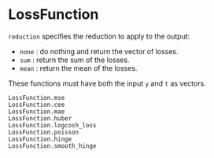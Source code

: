 # LossFunction

`reduction` specifies the reduction to apply to the output:
- `none` : do nothing and return the vector of losses.
- `sum` : return the sum of the losses.
- `mean` : return the mean of the losses.

These functions must have both the input `y` and `t` as vectors.

```@docs
LossFunction.mse
LossFunction.cee
LossFunction.mae
LossFunction.huber
LossFunction.logcosh_loss
LossFunction.poisson
LossFunction.hinge
LossFunction.smooth_hinge
```